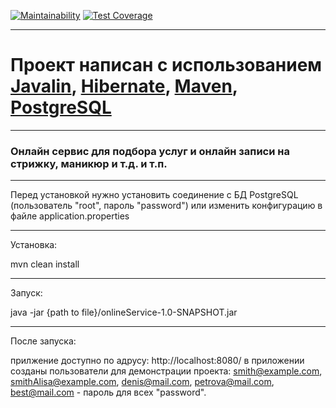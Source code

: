 [![Maintainability](https://api.codeclimate.com/v1/badges/655a87f9d4549bb25fbb/maintainability)](https://codeclimate.com/github/Denis-Shakhurov/onlineService/maintainability)
[![Test Coverage](https://api.codeclimate.com/v1/badges/655a87f9d4549bb25fbb/test_coverage)](https://codeclimate.com/github/Denis-Shakhurov/onlineService/test_coverage)

---
# Проект написан с использованием [Javalin](javalin.io), [Hibernate](https://hibernate.org/), [Maven](https://maven.apache.org/), [PostgreSQL](https://www.postgresql.org/)

---
### Онлайн сервис для подбора услуг и онлайн записи на стрижку, маникюр и т.д. и т.п.

---
Перед установкой нужно установить соединение с БД PostgreSQL (пользователь "root", пароль "password") 
или изменить конфигурацию в файле application.properties

---
Установка:

mvn clean install

---
Запуск:

java -jar {path to file}/onlineService-1.0-SNAPSHOT.jar

---
После запуска:

прилжение доступно по адрусу: http://localhost:8080/
в приложении созданы пользователи для демонстрации проекта: smith@example.com, smithAlisa@example.com, denis@mail.com,
petrova@mail.com, best@mail.com - пароль для всех "password".